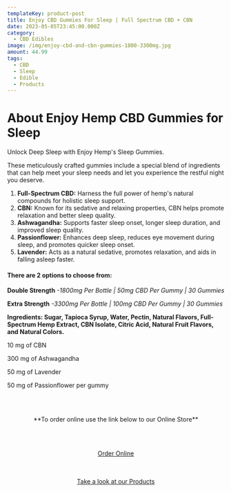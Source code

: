 ```yaml
---
templateKey: product-post
title: Enjoy CBD Gummies For Sleep | Full Spectrum CBD + CBN
date: 2023-05-05T23:45:00.000Z
category:
  - CBD Edibles
image: /img/enjoy-cbd-and-cbn-gummies-1800-3300mg.jpg
amount: 44.99
tags:
  - CBD
  - Sleep
  - Edible
  - Products
---
```

# **About Enjoy Hemp CBD Gummies for Sleep**

Unlock Deep Sleep with Enjoy Hemp's Sleep Gummies.

These meticulously crafted gummies include a special blend of ingredients that can help meet your sleep needs and let you experience the restful night you deserve.

1. **Full-Spectrum CBD:** Harness the full power of hemp's natural compounds for holistic sleep support.
2. **CBN:** Known for its sedative and relaxing properties, CBN helps promote relaxation and better sleep quality.
3. **Ashwagandha:** Supports faster sleep onset, longer sleep duration, and improved sleep quality.
4. **Passionflower:** Enhances deep sleep, reduces eye movement during sleep, and promotes quicker sleep onset.
5. **Lavender:** Acts as a natural sedative, promotes relaxation, and aids in falling asleep faster.

#### There are 2 options to choose from:

**Double Strength** *\-1800mg Per Bottle | 50mg CBD Per Gummy | 30 Gummies*

**Extra Strength** *\-3300mg Per Bottle | 100mg CBD Per Gummy | 30 Gummies*

**Ingredients: Sugar, Tapioca Syrup, Water, Pectin, Natural Flavors, Full-Spectrum Hemp Extract, CBN Isolate, Citric Acid, Natural Fruit Flavors, and Natural Colors.**

10 mg of CBN

300 mg of Ashwagandha

50 mg of Lavender

50 mg of Passionflower per gummy

<br><br>

<Center>

\*\*To order online use the link below to our Online Store\*\*

<br><br>

<Center><a class="link-view-more-products" target="_blank" href="https://capitalcbd.shop/product/enjoy-sleep-cbd-gummies/">Order Online</a></

<br><br><br>

<Center><a class="link-view-more-products" target="_blank" href="https://capitalamericanshaman.com/products">Take a look at our Products</a></Center>

<br><br>